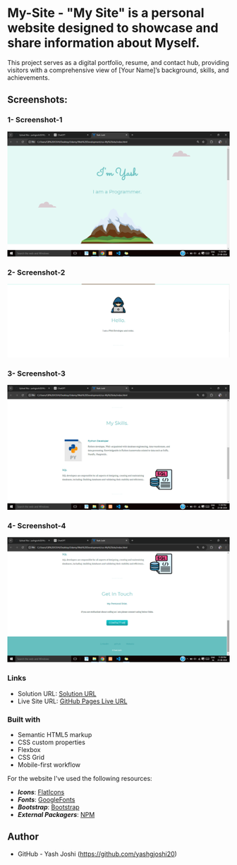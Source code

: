 # My-Site - "My Site" is a personal website designed to showcase and share information about Myself. 
This project serves as a digital portfolio, resume, and contact hub, providing visitors with a comprehensive view of [Your Name]’s background, skills, and achievements.

## Screenshots:
### 1- Screenshot-1
![](./Screenshots/Screenshot-1.PNG)

### 2- Screenshot-2
![](./Screenshots/Screenshot-2.PNG)

### 3- Screenshot-3
![](./Screenshots/Screenshot-3.PNG)

### 4- Screenshot-4
![](./Screenshots/Screenshot-4.PNG)

### Links

- Solution URL:  [Solution  URL](https://github.com/yashgjoshi20/My-Site.git)
- Live Site URL: [GitHub Pages Live URL]( https://yashgjoshi20.github.io/My-Site/)

### Built with

- Semantic HTML5 markup
- CSS custom properties
- Flexbox
- CSS Grid
- Mobile-first workflow

For the website I've used the following resources:
* ***Icons***: [FlatIcons](https://www.flaticon.com/)
* ***Fonts***: [GoogleFonts](https://fonts.google.com/)
* ***Bootstrap***: [Bootstrap](https://getbootstrap.com/)
* ***External Packagers***: [NPM](https://www.npmjs.com/)

 ## Author

- GitHub - Yash Joshi (https://github.com/yashgjoshi20)

